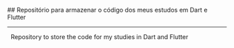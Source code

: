 \## Repositório para armazenar o código dos meus estudos em Dart e Flutter


---



&nbsp;  Repository to store the code for my studies in Dart and Flutter   

